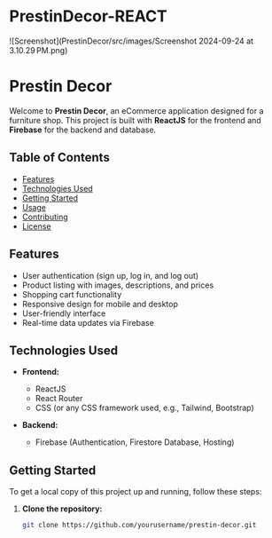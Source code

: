 # PrestinDecor-REACT


![Screenshot](PrestinDecor/src/images/Screenshot 2024-09-24 at 3.10.29 PM.png)



# Prestin Decor

Welcome to **Prestin Decor**, an eCommerce application designed for a furniture shop. This project is built with **ReactJS** for the frontend and **Firebase** for the backend and database. 

## Table of Contents

- [Features](#features)
- [Technologies Used](#technologies-used)
- [Getting Started](#getting-started)
- [Usage](#usage)
- [Contributing](#contributing)
- [License](#license)

## Features

- User authentication (sign up, log in, and log out)
- Product listing with images, descriptions, and prices
- Shopping cart functionality
- Responsive design for mobile and desktop
- User-friendly interface
- Real-time data updates via Firebase

## Technologies Used

- **Frontend:**
  - ReactJS
  - React Router
  - CSS (or any CSS framework used, e.g., Tailwind, Bootstrap)

- **Backend:**
  - Firebase (Authentication, Firestore Database, Hosting)

## Getting Started

To get a local copy of this project up and running, follow these steps:

1. **Clone the repository:**
   ```bash
   git clone https://github.com/yourusername/prestin-decor.git
